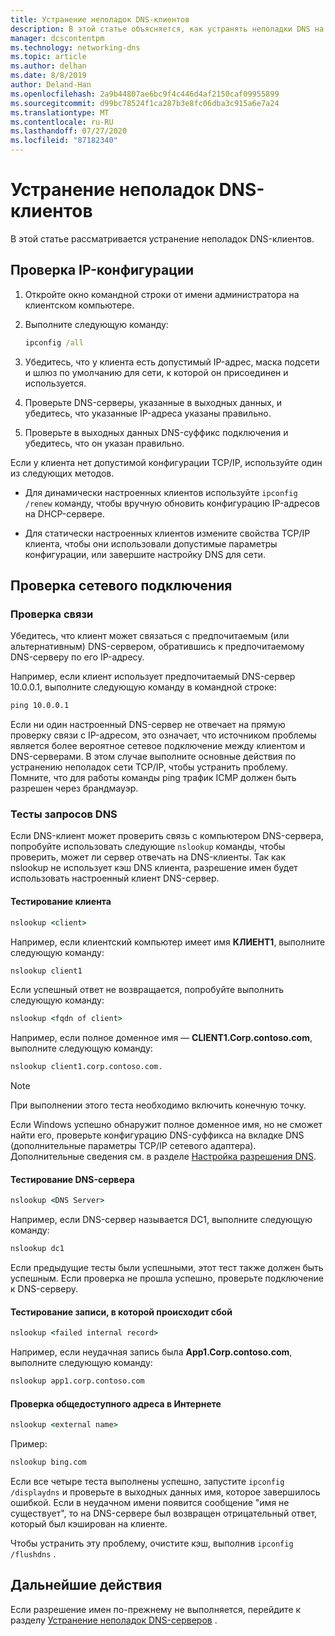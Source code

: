 ```yaml
---
title: Устранение неполадок DNS-клиентов
description: В этой статье объясняется, как устранять неполадки DNS на стороне клиента.
manager: dcscontentpm
ms.technology: networking-dns
ms.topic: article
ms.author: delhan
ms.date: 8/8/2019
author: Deland-Han
ms.openlocfilehash: 2a9b44807ae6bc9f4c446d4af2150caf09955899
ms.sourcegitcommit: d99bc78524f1ca287b3e8fc06dba3c915a6e7a24
ms.translationtype: MT
ms.contentlocale: ru-RU
ms.lasthandoff: 07/27/2020
ms.locfileid: "87182340"
---
```

# <a name="troubleshooting-dns-clients"></a>Устранение неполадок DNS-клиентов

В этой статье рассматривается устранение неполадок DNS-клиентов.

## <a name="check-ip-configuration"></a>Проверка IP-конфигурации

1. Откройте окно командной строки от имени администратора на клиентском компьютере.

2. Выполните следующую команду:

   ```cmd
   ipconfig /all
   ```

3. Убедитесь, что у клиента есть допустимый IP-адрес, маска подсети и шлюз по умолчанию для сети, к которой он присоединен и используется.

4. Проверьте DNS-серверы, указанные в выходных данных, и убедитесь, что указанные IP-адреса указаны правильно.

5. Проверьте в выходных данных DNS-суффикс подключения и убедитесь, что он указан правильно.

Если у клиента нет допустимой конфигурации TCP/IP, используйте один из следующих методов.

* Для динамически настроенных клиентов используйте `ipconfig /renew` команду, чтобы вручную обновить конфигурацию IP-адресов на DHCP-сервере.

* Для статически настроенных клиентов измените свойства TCP/IP клиента, чтобы они использовали допустимые параметры конфигурации, или завершите настройку DNS для сети.

## <a name="check-network-connection"></a>Проверка сетевого подключения

### <a name="ping-test"></a>Проверка связи

Убедитесь, что клиент может связаться с предпочитаемым (или альтернативным) DNS-сервером, обратившись к предпочитаемому DNS-серверу по его IP-адресу.

Например, если клиент использует предпочитаемый DNS-сервер 10.0.0.1, выполните следующую команду в командной строке:

```cmd
ping 10.0.0.1
```

Если ни один настроенный DNS-сервер не отвечает на прямую проверку связи с IP-адресом, это означает, что источником проблемы является более вероятное сетевое подключение между клиентом и DNS-серверами. В этом случае выполните основные действия по устранению неполадок сети TCP/IP, чтобы устранить проблему. Помните, что для работы команды ping трафик ICMP должен быть разрешен через брандмауэр.

### <a name="dns-query-tests"></a>Тесты запросов DNS

Если DNS-клиент может проверить связь с компьютером DNS-сервера, попробуйте использовать следующие `nslookup` команды, чтобы проверить, может ли сервер отвечать на DNS-клиенты. Так как nslookup не использует кэш DNS клиента, разрешение имен будет использовать настроенный клиент DNS-сервер.

#### <a name="test-a-client"></a>Тестирование клиента

```cmd
nslookup <client>
```

Например, если клиентский компьютер имеет имя **КЛИЕНТ1**, выполните следующую команду:

```cmd
nslookup client1
```

Если успешный ответ не возвращается, попробуйте выполнить следующую команду:

```cmd
nslookup <fqdn of client>
```

Например, если полное доменное имя — **CLIENT1.Corp.contoso.com**, выполните следующую команду:

```cmd
nslookup client1.corp.contoso.com.
```

> [!NOTE]
> При выполнении этого теста необходимо включить конечную точку.

Если Windows успешно обнаружит полное доменное имя, но не сможет найти его, проверьте конфигурацию DNS-суффикса на вкладке DNS (дополнительные параметры TCP/IP сетевого адаптера). Дополнительные сведения см. в разделе [Настройка разрешения DNS](/previous-versions/tn-archive/dd163570(v=technet.10)#configuring-dns-resolution).

#### <a name="test-the-dns-server"></a>Тестирование DNS-сервера

```cmd
nslookup <DNS Server>
```

Например, если DNS-сервер называется DC1, выполните следующую команду:

```cmd
nslookup dc1
```
Если предыдущие тесты были успешными, этот тест также должен быть успешным. Если проверка не прошла успешно, проверьте подключение к DNS-серверу.

#### <a name="test-the-failing-record"></a>Тестирование записи, в которой происходит сбой

```cmd
nslookup <failed internal record>
```

Например, если неудачная запись была **App1.Corp.contoso.com**, выполните следующую команду:

```cmd
nslookup app1.corp.contoso.com
```

#### <a name="test-a-public-internet-address"></a>Проверка общедоступного адреса в Интернете

```cmd
nslookup <external name>
```

Пример:
```cmd
nslookup bing.com
```

Если все четыре теста выполнены успешно, запустите `ipconfig /displaydns` и проверьте в выходных данных имя, которое завершилось ошибкой. Если в неудачном имени появится сообщение "имя не существует", то на DNS-сервере был возвращен отрицательный ответ, который был кэширован на клиенте.

Чтобы устранить эту проблему, очистите кэш, выполнив `ipconfig /flushdns` .

## <a name="next-step"></a>Дальнейшие действия

Если разрешение имен по-прежнему не выполняется, перейдите к разделу [Устранение неполадок DNS-серверов](troubleshoot-dns-server.md) .
